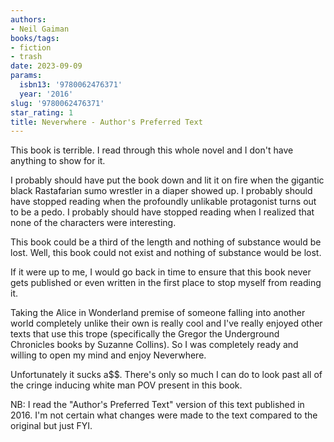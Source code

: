 ```yaml
---
authors:
- Neil Gaiman
books/tags:
- fiction
- trash
date: 2023-09-09
params:
  isbn13: '9780062476371'
  year: '2016'
slug: '9780062476371'
star_rating: 1
title: Neverwhere - Author's Preferred Text
---
```


This book is terrible. I read through this whole novel and I don't have anything to show for it.

I probably should have put the book down and lit it on fire when the gigantic black Rastafarian sumo wrestler in a diaper showed up. I probably should have stopped reading when the profoundly unlikable protagonist turns out to be a pedo. I probably should have stopped reading when I realized that none of the characters were interesting.

<!--more-->

This book could be a third of the length and nothing of substance would be lost. Well, this book could not exist and nothing of substance would be lost.

If it were up to me, I would go back in time to ensure that this book never gets published or even written in the first place to stop myself from reading it.

Taking the Alice in Wonderland premise of someone falling into another world completely unlike their own is really cool and I've really enjoyed other texts that use this trope (specifically the Gregor the Underground Chronicles books by Suzanne Collins). So I was completely ready and willing to open my mind and enjoy Neverwhere.

Unfortunately it sucks a$$. There's only so much I can do to look past all of the cringe inducing white man POV present in this book.

NB: I read the "Author's Preferred Text" version of this text published in 2016. I'm not certain what changes were made to the text compared to the original but just FYI.